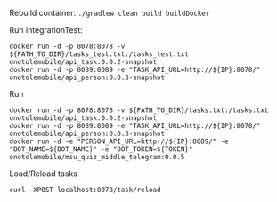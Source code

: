 Rebuild container:
```./gradlew clean build buildDocker```

Run integrationTest:
```
docker run -d -p 8078:8078 -v ${PATH_TO_DIR}/tasks_test.txt:/tasks_test.txt onotolemobile/api_task:0.0.2-snapshot
docker run -d -p 8089:8089 -e "TASK_API_URL=http://${IP}:8078/" onotolemobile/api_person:0.0.3-snapshot
```

Run
```
docker run -d -p 8078:8078 -v ${PATH_TO_DIR}/tasks.txt:/tasks.txt onotolemobile/api_task:0.0.2-snapshot
docker run -d -p 8089:8089 -e "TASK_API_URL=http://${IP}:8078/" onotolemobile/api_person:0.0.3-snapshot
docker run -d -e "PERSON_API_URL=http://${IP}:8089/" -e "BOT_NAME=${BOT_NAME}" -e "BOT_TOKEN=${TOKEN}" onotolemobile/msu_quiz_middle_telegram:0.0.5
```

Load/Reload tasks
```
curl -XPOST localhost:8078/task/reload
```
